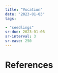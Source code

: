 ```yaml
---
title: "Vocation"
date: "2023-01-03"
tags:

- "seedlings"
sr-due: 2023-01-06
sr-interval: 3
sr-ease: 250
---
```




# References